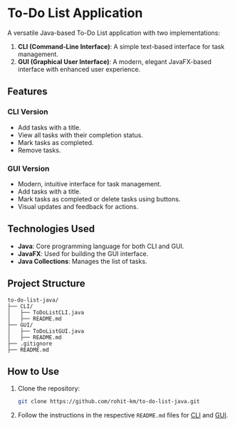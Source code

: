 
# To-Do List Application

A versatile Java-based To-Do List application with two implementations:
1. **CLI (Command-Line Interface)**: A simple text-based interface for task management.
2. **GUI (Graphical User Interface)**: A modern, elegant JavaFX-based interface with enhanced user experience.

## Features

### CLI Version
- Add tasks with a title.
- View all tasks with their completion status.
- Mark tasks as completed.
- Remove tasks.

### GUI Version
- Modern, intuitive interface for task management.
- Add tasks with a title.
- Mark tasks as completed or delete tasks using buttons.
- Visual updates and feedback for actions.

## Technologies Used
- **Java**: Core programming language for both CLI and GUI.
- **JavaFX**: Used for building the GUI interface.
- **Java Collections**: Manages the list of tasks.

## Project Structure
```plaintext
to-do-list-java/
├── CLI/
│   ├── ToDoListCLI.java
│   ├── README.md
├── GUI/
│   ├── ToDoListGUI.java
│   ├── README.md
├── .gitignore
├── README.md
```

## How to Use
1. Clone the repository:
   ```bash
   git clone https://github.com/rohit-km/to-do-list-java.git
   ```
2. Follow the instructions in the respective `README.md` files for [CLI](CLI/README.md) and [GUI](GUI/README.md).

